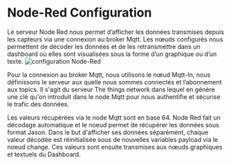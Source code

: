 # Node-Red Configuration 
Le serveur Node Red nous permet d’afficher les données transmises depuis les capteurs via une connexion au broker Mqtt. Les nœuds configurés nous permettent de décoder les données et de les retransmettre dans un dashboard où elles sont visualisées sous la forme d’un graphique ou d’un texte.
![configuration Node-Red](https://user-images.githubusercontent.com/92162259/147498977-5494815e-9880-440d-a2a6-809f70c64434.PNG)


Pour la connexion au broker Mqtt, nous utilisons le nœud Mqtt-In, nous définissons le serveur aux quelle nous sommes connectés et l’abonnement aux topics. Il s'agit du serveur The things network dans lequel en génère une clé qu'on introduit dans le node Mqtt pour nous authentifie et sécurise le trafic des données.

Les valeurs récupérées via le node Mqtt sont en base 64. Node Red fait un décodage automatique et le noeud permet de récupérer les données sous format Jason. Dans le but d'afficher ses données séparément, chaque valeur décodée est réinitialisée sous de nouvelles variables payload via le noeud change. Ces valeurs sont ensuite transmises aux nœuds graphiques et textuels du Dashboard.  

